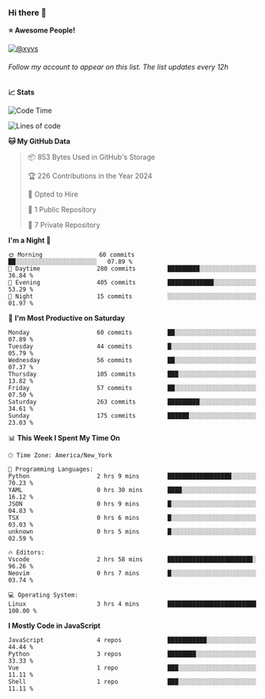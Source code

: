 ### Hi there 👋

<!--
**franrgb/franrgb** is a ✨ _special_ ✨ repository because its `README.md` (this file) appears on your GitHub profile.

Here are some ideas to get you started:

- 🔭 I’m currently working on ...
- 🌱 I’m currently learning ...
- 👯 I’m looking to collaborate on ...
- 🤔 I’m looking for help with ...
- 💬 Ask me about ...
- 📫 How to reach me: ...
- 😄 Pronouns: ...
- ⚡ Fun fact: ...
-->

<!--START_SECTION:waka-->
**⭐ Awesome People!** 

[![@xyvs](https://img.shields.io/badge/@xyvs-black?style=plastic&logo=github&logoColor=fff)](https://github.com/xyvs) 

###### Follow my account to appear on this list. *The list updates every 12h*

**📈 Stats** 

![Code Time](http://img.shields.io/badge/Code%20Time-3%20hrs%204%20mins-blue)

![Lines of code](https://img.shields.io/badge/From%20Hello%20World%20I%27ve%20Written-102.9%20thousand%20lines%20of%20code-blue)

**🐱 My GitHub Data** 

> 📦 853 Bytes Used in GitHub's Storage 
 > 
> 🏆 226 Contributions in the Year 2024
 > 
> 💼 Opted to Hire
 > 
> 📜 1 Public Repository 
 > 
> 🔑 7 Private Repository 
 > 
**I'm a Night 🦉** 

```text
🌞 Morning                60 commits          ██░░░░░░░░░░░░░░░░░░░░░░░   07.89 % 
🌆 Daytime                280 commits         █████████░░░░░░░░░░░░░░░░   36.84 % 
🌃 Evening                405 commits         █████████████░░░░░░░░░░░░   53.29 % 
🌙 Night                  15 commits          ░░░░░░░░░░░░░░░░░░░░░░░░░   01.97 % 
```
📅 **I'm Most Productive on Saturday** 

```text
Monday                   60 commits          ██░░░░░░░░░░░░░░░░░░░░░░░   07.89 % 
Tuesday                  44 commits          █░░░░░░░░░░░░░░░░░░░░░░░░   05.79 % 
Wednesday                56 commits          ██░░░░░░░░░░░░░░░░░░░░░░░   07.37 % 
Thursday                 105 commits         ███░░░░░░░░░░░░░░░░░░░░░░   13.82 % 
Friday                   57 commits          ██░░░░░░░░░░░░░░░░░░░░░░░   07.50 % 
Saturday                 263 commits         █████████░░░░░░░░░░░░░░░░   34.61 % 
Sunday                   175 commits         ██████░░░░░░░░░░░░░░░░░░░   23.03 % 
```


📊 **This Week I Spent My Time On** 

```text
🕑︎ Time Zone: America/New_York

💬 Programming Languages: 
Python                   2 hrs 9 mins        ██████████████████░░░░░░░   70.23 % 
YAML                     0 hrs 30 mins       ████░░░░░░░░░░░░░░░░░░░░░   16.12 % 
JSON                     0 hrs 9 mins        █░░░░░░░░░░░░░░░░░░░░░░░░   04.83 % 
TSX                      0 hrs 6 mins        █░░░░░░░░░░░░░░░░░░░░░░░░   03.03 % 
unknown                  0 hrs 5 mins        █░░░░░░░░░░░░░░░░░░░░░░░░   02.59 % 

🔥 Editors: 
Vscode                   2 hrs 58 mins       ████████████████████████░   96.26 % 
Neovim                   0 hrs 7 mins        █░░░░░░░░░░░░░░░░░░░░░░░░   03.74 % 

💻 Operating System: 
Linux                    3 hrs 4 mins        █████████████████████████   100.00 % 
```

**I Mostly Code in JavaScript** 

```text
JavaScript               4 repos             ███████████░░░░░░░░░░░░░░   44.44 % 
Python                   3 repos             ████████░░░░░░░░░░░░░░░░░   33.33 % 
Vue                      1 repo              ███░░░░░░░░░░░░░░░░░░░░░░   11.11 % 
Shell                    1 repo              ███░░░░░░░░░░░░░░░░░░░░░░   11.11 % 
```




<!--END_SECTION:waka-->
